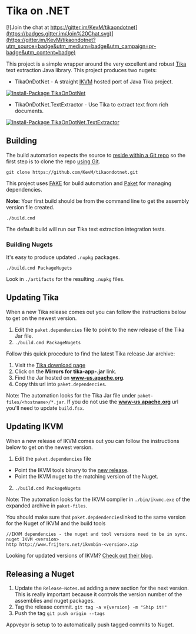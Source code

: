 Tika on .NET
============

[![Join the chat at https://gitter.im/KevM/tikaondotnet](https://badges.gitter.im/Join%20Chat.svg)](https://gitter.im/KevM/tikaondotnet?utm_source=badge&utm_medium=badge&utm_campaign=pr-badge&utm_content=badge)

This project is a simple wrapper around the very excellent and robust
[Tika](http://tika.apache.org/) text extraction Java library. This project produces two nugets:
- TikaOnDotNet - A straight [IKVM](http://www.ikvm.net/userguide/ikvmc.html) hosted port of Java Tika project.

[![Install-Package TikaOnDotNet](https://cldup.com/H-IdGdU75T.png)](https://www.nuget.org/packages/TikaOnDotnet.TextExtractor/)

- TikaOnDotNet.TextExtractor - Use Tika to extract text from rich documents.

[![Install-Package TikaOnDotNet.TextExtractor](https://cldup.com/_BM0b5jVjU.png)](https://www.nuget.org/packages/TikaOnDotNet.TextExtractor/)

## Building

The build automation expects the source to [reside within a Git repo](https://github.com/KevM/tikaondotnet/issues/52) so the first step is to clone the repo [using Git](https://git-scm.com/book/en/v2/Getting-Started-Installing-Git).

```git clone https://github.com/KevM/tikaondotnet.git```

This project uses [FAKE](http://fsharp.github.io/FAKE/) for build automation and
[Paket](https://fsprojects.github.io/Paket/) for managing dependencies.


**Note:** Your first build should be from the command line to get the assembly version file created.

`./build.cmd`

The default build will run our Tika text extraction integration tests.

### Building Nugets

It's easy to produce updated `.nupkg` packages.

`./build.cmd PackageNugets`

Look in `./artifacts` for the resulting `.nupkg` files.

## Updating Tika

When a new Tika release comes out you can follow the instructions below to get on the newest version.

1. Edit the `paket.dependencies` file to point to the new release of the Tika Jar file.
2. `./build.cmd PackageNugets`

Follow this quick procedure to find the latest Tika release Jar archive:

1. Visit the [Tika download page](https://tika.apache.org/download.html)
2. Click on the **Mirrors for tika-app-<version>.jar** link.
3. Find the Jar hosted on **www-us.apache.org**.
4. Copy this url into `paket.dependencies`.

Note: The automation looks for the Tika Jar file under `paket-files/<hostname>/*.jar`. If you do not use the **www-us.apache.org** url you'll need to update `build.fsx`.

## Updating IKVM

When a new release of IKVM comes out you can follow the instructions below to get on the newest version.

1. Edit the `paket.dependencies` file
  - Point the IKVM tools binary to the [new release](http://weblog.ikvm.net).
  - Point the IKVM nuget to the matching version of the Nuget.
2. `./build.cmd PackageNugets`

Note: The automation looks for the IKVM compiler in `./bin/ikvmc.exe` of the expanded archive in `paket-files`.

You should make sure that `paket.depdendencies`linked to the same version for the Nuget of IKVM and the build tools

```
//IKVM dependencies - the nuget and tool versions need to be in sync.
nuget IKVM <version>
http http://www.frijters.net/ikvmbin-<version>.zip
```

Looking for updated versions of IKVM? [Check out their blog](http://weblog.ikvm.net).

## Releasing a Nuget

1. Update the `Release-Notes.md` adding a new section for the next version. This is really important because it controls the version number of the assemblies and nuget packages.
2. Tag the release commit. `git tag -a v{version} -m "Ship it!"`
3. Push the tag `git push origin --tags`

Appveyor is setup to to automatically push tagged commits to Nuget.
